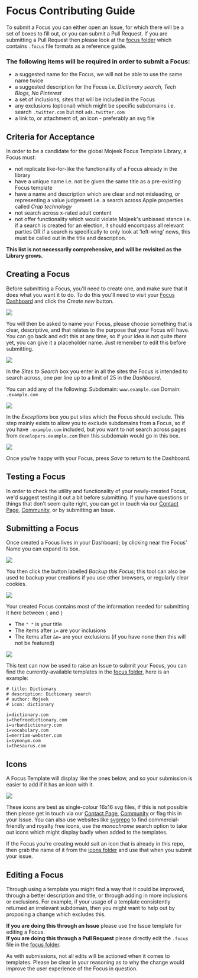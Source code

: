# Focus Contributing Guide

To submit a Focus you can either open an Issue, for which there will be a set of boxes to fill out, or you can submit a Pull Request. If you are submitting a Pull Request then please look at the [focus folder](./focus) which contains ```.focus``` file formats as a reference guide.

### The following items will be required in order to submit a Focus:
- a suggested name for the Focus, we will not be able to use the same name twice
- a suggested description for the Focus i.e. *Dictionary search, Tech Blogs, No Pinterest*
- a set of inclusions, sites that will be included in the Focus
- any exclusions (optional) which might be specific subdomains i.e. search ```.twitter.com``` but not ```ads.twitter.com```
- a link to, or attachment of, an icon - preferably an svg file

## Criteria for Acceptance
In order to be a candidate for the global Mojeek Focus Template Library, a Focus must:
- not replicate like-for-like the functionality of a Focus already in the library
- have a unique name i.e. not be given the same title as a pre-existing Focus template
- have a name and description which are clear and not misleading, or representing a value judgement i.e. a search across Apple properties called *Crap technology*
- not search across x-rated adult content
- not offer functionality which would violate Mojeek's unbiased stance i.e. if a search is created for an election, it should encompass all relevant parties OR if a search is specifically to only look at 'left-wing' news, this must be called out in the title and description.

**This list is not necessarily comprehensive, and will be revisited as the Library grows.** 

## Creating a Focus
Before submitting a Focus, you'll need to create one, and make sure that it does what you want it to do. To do this you'll need to visit your [Focus Dashboard](https://www.mojeek.com/focus/dashboard) and click the *Create new* button.

<img src="./assets/focus_dashboard.png">

You will then be asked to name your Focus, please choose something that is clear, descriptive, and that relates to the purpose that your Focus will have. You can go back and edit this at any time, so if your idea is not quite *there* yet, you can give it a placeholder name. Just remember to edit this before submitting. 

<img src="./assets/focus_name.png">

In the *Sites to Search* box you enter in all the sites the Focus is intended to search across, one per line up to a limit of 25 in the *Dashboard*. 

You can add any of the following:
Subdomain: ```www.example.com```
Domain: ```.example.com```

<img src="./assets/sites_to_search.png">

In the *Exceptions* box you put sites which the Focus should exclude. This step mainly exists to allow you to exclude subdomains from a Focus, so if you have ```.example.com``` included, but you want to not search across pages from ```developers.example.com``` then this subdomain would go in this box. 

<img src="./assets/exceptions.png">

Once you're happy with your Focus, press *Save* to return to the Dashboard.

## Testing a Focus
In order to check the utility and functionality of your newly-created Focus, we'd suggest testing it out a bit before submitting. If you have questions or things that don't seem quite right, you can get in touch via our [Contact Page](https://www.mojeek.com/about/contact), [Community](https://community.mojeek.com/), or by submitting an Issue. 

## Submitting a Focus
Once created a Focus lives in your Dashboard; by clicking near the Focus' Name you can expand its box.

<img src="./assets/completed_focus.png">

You then click the button labelled *Backup this Focus*; this tool can also be used to backup your creations if you use other browsers, or regularly clear cookies. 

<img src="./assets/backup.png">

Your created Focus contains most of the information needed for submitting it here between ```{``` and ```}```   

- The ```" "``` is your title 
- The items after ```i=``` are your inclusions
- The items after ```&e=``` are your exclusions (if you have none then this will not be featured)

<img src="./assets/backup_highlighted.png">

This text can now be used to raise an Issue to submit your Focus, you can find the currently-available templates in the [focus folder](./focus), here is an example:
  
```# title: Dictionary```  
```# description: Dictionary search```  
```# author: Mojeek```  
```# icon: dictionary```  
  
```i=dictionary.com```  
```i=thefreedictionary.com```  
```i=urbandictionary.com```  
```i=vocabulary.com```  
```i=merriam-webster.com```  
```i=synonym.com```  
```i=thesaurus.com```  

## Icons
A Focus Template will display like the ones below, and so your submission is easier to add if it has an icon with it. 

<img src="./assets/default_templates.png">

These icons are best as single-colour 16x16 svg files, if this is not possible then please get in touch via our [Contact Page](https://www.mojeek.com/about/contact), [Community](https://community.mojeek.com/) or flag this in your Issue. You can also use websites like [svgrepo](https://www.svgrepo.com/) to find commercial-friendly and royalty free icons, use the *monochrome* search option to take out icons which might display badly when added to the templates. 

If the Focus you're creating would suit an icon that is already in this repo, then grab the name of it from the [icons folder](./icons) and use that when you submit your issue.

## Editing a Focus
Through using a template you might find a way that it could be improved, through a better description and title, or through adding in more inclusions or exclusions. For example, if your usage of a template consistently returned an irrelevant subdomain, then you might want to help out by proposing a change which excludes this. 

**If you are doing this through an Issue** please use the Issue template for editing a Focus.  
**If you are doing this through a Pull Request** please directly edit the ```.focus``` file in the [focus folder](./focus).

As with submissions, not all edits will be actioned when it comes to templates. Please be clear in your reasoning as to why the change would improve the user experience of the Focus in question. 
